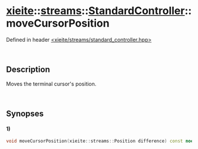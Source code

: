 # [xieite](../../../../../xieite.md)\:\:[streams](../../../../../streams.md)\:\:[StandardController](../../../standard_controller.md)\:\:moveCursorPosition
Defined in header [<xieite/streams/standard_controller.hpp>](../../../../../../include/xieite/streams/standard_controller.hpp)

&nbsp;

## Description
Moves the terminal cursor's position.

&nbsp;

## Synopses
#### 1)
```cpp
void moveCursorPosition(xieite::streams::Position difference) const noexcept;
```
